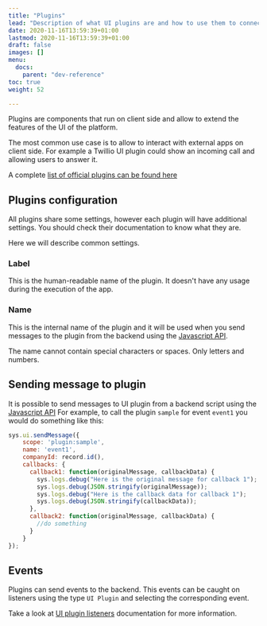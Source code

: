 ```yaml
---
title: "Plugins"
lead: "Description of what UI plugins are and how to use them to connect client with external apps."
date: 2020-11-16T13:59:39+01:00
lastmod: 2020-11-16T13:59:39+01:00
draft: false
images: []
menu:
  docs:
    parent: "dev-reference"
toc: true
weight: 52

---
```



Plugins are components that run on client side and allow to extend the features of the UI of the platform.

The most common use case is to allow to interact with external apps on client side. For example a Twillio
UI plugin could show an incoming call and allowing users to answer it.

A complete [list of official plugins can be found here]({{site.baseurl}}/extensions-official-ui-plugins.html)
  
## Plugins configuration

All plugins share some settings, however each plugin will have additional settings. You should check
their documentation to know what they are.

Here we will describe common settings.

### Label

This is the human-readable name of the plugin. It doesn't have any usage during the execution of the app.

### Name

This is the internal name of the plugin and it will be used when you send messages to the plugin
from the backend using the [Javascript API]({{site.baseurl}}/app-development-js-api-ui.html#sys.ui.sendMessage_message).

The name cannot contain special characters or spaces. Only letters and numbers.

## Sending message to plugin

It is possible to send messages to UI plugin from a backend script using the [Javascript API]({{site.baseurl}}/app-development-js-api-ui.html#sys.ui.sendMessage_message)
For example, to call the plugin `sample` for event `event1` you would do something like this:

```js
sys.ui.sendMessage({
    scope: 'plugin:sample',
    name: 'event1',
    companyId: record.id(),
    callbacks: {
      callback1: function(originalMessage, callbackData) {
        sys.logs.debug("Here is the original message for callback 1");
        sys.logs.debug(JSON.stringify(originalMessage));
        sys.logs.debug("Here is the callback data for callback 1");
        sys.logs.debug(JSON.stringify(callbackData));
      },
      callback2: function(originalMessage, callbackData) {
        //do something
      }
    }
});
```

## Events

Plugins can send events to the backend. This events can be caught on listeners using the type `UI Plugin`
and selecting the corresponding event.

Take a look at [UI plugin listeners]({{site.baseurl}}/app-development-model-listeners.html#ui-plugin-listeners) 
documentation for more information.

